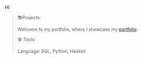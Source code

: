 HI
>📚Projects
>
>    Welcome to my portfolio, where I showcase my [portfolio](https://pages.github.com/)
>
>🛠️ Tools
>
>    Language: SQL, Python, Haskell
  
